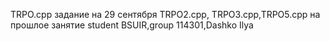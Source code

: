 TRPO.cpp задание на 29 сентября 
TRPO2.cpp, TRPO3.cpp,TRPO5.cpp на прошлое занятие 
student BSUIR,group 114301,Dashko Ilya
